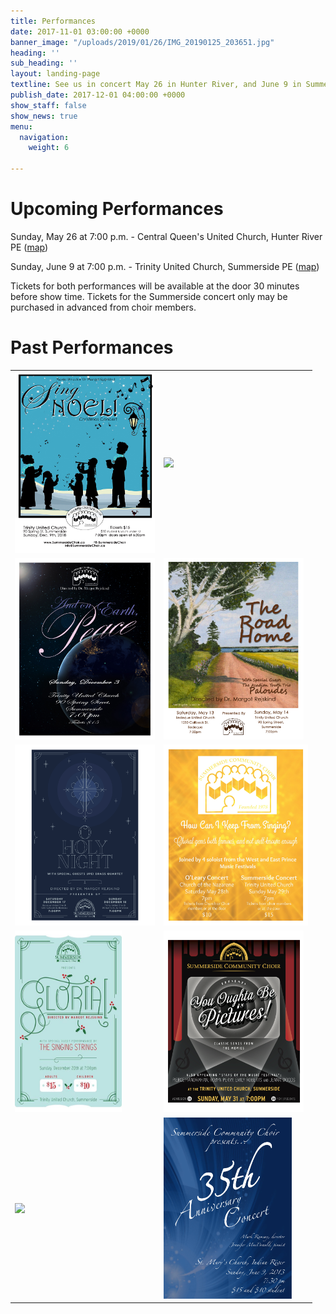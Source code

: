 ```yaml
---
title: Performances
date: 2017-11-01 03:00:00 +0000
banner_image: "/uploads/2019/01/26/IMG_20190125_203651.jpg"
heading: ''
sub_heading: ''
layout: landing-page
textline: See us in concert May 26 in Hunter River, and June 9 in Summerside
publish_date: 2017-12-01 04:00:00 +0000
show_staff: false
show_news: true
menu:
  navigation:
    weight: 6

---
```

# Upcoming Performances

Sunday, May 26 at 7:00 p.m. - Central Queen's United Church, Hunter River PE ([map](https://goo.gl/maps/8BsDwLN2jLK2))

Sunday, June 9 at 7:00 p.m. - Trinity United Church, Summerside PE ([map](https://goo.gl/maps/nuzN7oMkWLG2))

Tickets for both performances will be available at the door 30 minutes before show time. Tickets for the Summerside concert only may be purchased in advanced from choir members.

# Past Performances

<table> 
  <tr> 
    <td><img src="/images/concertposterchristmas2018.jpg" height="290"/></td> 
    <td><img src="/images/concertposterspring2018.jpg" height="290"/></td> 
  </tr> 
  <tr> 
    <td><img src="/images/concertposterchristmas2017.jpg" height="290"/></td>
    <td><img src="/images/concertposterspring2017.jpg" height="290"/></td>
  </tr> 
  <tr> 
    <td><img src="/images/concertposterchristmas2016.jpg" height="290"/></td>
    <td><img src="/images/concertposterspring2016.jpg" height="290"/></td> 
  </tr> 
    <tr> 
    <td><img src="/images/concertposterchristmas2015.jpg" height="290"/></td>
    <td><img src="/images/concertposterspring2015.jpg" height="290"/></td>
  </tr> 
  <tr> 
    <td><img src="/images/concertposterchristmas2014.jpg" height="290"/></td>
    <td><img src="/images/concertposterspring2014.jpg" height="290"/></td> 
  </tr>
</table>